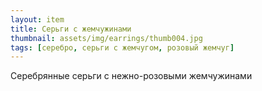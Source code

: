 ```yaml
---
layout: item
title: Серьги с жемчужинами
thumbnail: assets/img/earrings/thumb004.jpg
tags: [серебро, серьги с жемчугом, розовый жемчуг]
---
```

Серебрянные серьги с нежно-розовыми жемчужинами 